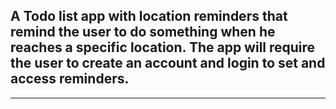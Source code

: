 A Todo list app with location reminders that remind the user to do something when he reaches a specific location.
The app will require the user to create an account and login to set and access reminders.
---
___

